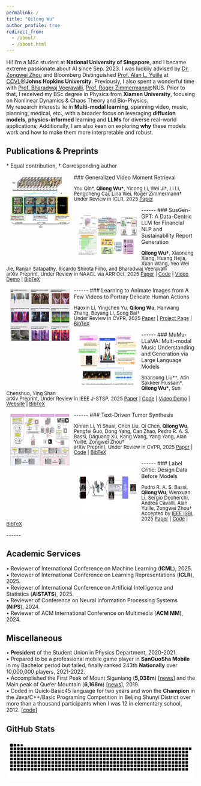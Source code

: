 ```yaml
---
permalink: /
title: "Qilong Wu"
author_profile: true
redirect_from: 
  - /about/
  - /about.html
---
```


Hi! I’m a MSc student at **National University of Singapore**, and I became extreme passionate about AI since Sep. 2023. I was luckily advised by [Dr. Zongwei Zhou](https://scholar.google.com/citations?user=JVOeczAAAAAJ&hl=en) and Bloomberg Distinguished [Prof. Alan L. Yuille](https://scholar.google.com/citations?user=FJ-huxgAAAAJ&hl) at [CCVL](https://ccvl.jhu.edu/)@**Johns Hopkins University**. Previously, I also spent a wonderful time with [Prof. Bharadwaj Veeravalli](https://scholar.google.com/citations?user=IqAJttsAAAAJ&hl=en), [Prof. Roger Zimmermann](https://scholar.google.com.tw/citations?user=IDREwXEAAAAJ)@NUS. Prior to that, I received my BSc degree in Physics from **Xiamen University**, focusing on Nonlinear Dynamics & Chaos Theory and Bio-Physics.<br />
My research interests lie in **Multi-modal learning**, spanning video, music, planning, medical, etc., with a broader focus on leveraging **diffusion models**, **physics-informed** learning and **LLMs** for diverse real-world applications; Additionally, I am also keen on exploring **why** these models work and how to make them more interpretable and robust.

Publications & Preprints
------
\* Equal contribution, † Corresponding author

<img style="float: left; margin:5px 10px" src="../images/pubs/gvmr/model.jpg" width="160" height="140">
### Generalized Video Moment Retrieval
<p style="line-height:1.0">
<font size="2">
You Qin*, <strong>Qilong Wu*</strong>, Yicong Li, Wei Ji†, Li Li, Pengcheng Cai, Lina Wei, Roger Zimmermann†<br />
Under Review in ICLR, 2025
<a href="https://openreview.net/pdf?id=qdOIkeZ5e4">Paper</a>
<br />
</font>
</p>
------
<img style="float: left; margin:5px 10px" src="../images/pubs/susgen/post.jpg" width="160" height="140">
### SusGen-GPT: A Data-Centric LLM for Financial NLP and Sustainability Report Generation
<p style="line-height:1.0">
<font size="2">
<strong>Qilong Wu†</strong>, Xiaoneng Xiang, Huang Hejia, Xuan Wang, Yeo Wei Jie, Ranjan Satapathy, Ricardo Shirota Filho, and Bharadwaj Veeravalli<br />
arXiv Preprint, Under Review in NAACL via ARR Oct, 2025
<a href="https://arxiv.org/pdf/2412.10906">Paper</a> |
<a href="https://github.com/JerryWu-code/SusGen">Code</a> |
<a href="{{ site.baseurl }}/files/susgen_demo.mp4" target="_blank">Video Demo</a> |
<a href="{{ site.baseurl }}/files/bibtex/susgen.txt" target="_blank">BibTeX</a>
<br />
</font>
</p>
------
<img style="float: left; margin:5px 10px" src="../images/pubs/cva/demo.gif" width="160" height="140">
### Learning to Animate Images from A Few Videos to Portray Delicate Human Actions
<p style="line-height:1.0">
<font size="2">
Haoxin Li, Yingchen Yu, <strong>Qilong Wu</strong>, Hanwang Zhang, Boyang Li, Song Bai†<br />
Under Review in CVPR, 2025
<a href="https://openreview.net/pdf?id=3By4N0GAdt">Paper</a> |
<a href="https://cva2099.github.io/human_action_animation/">Project Page</a> |
<a href="{{ site.baseurl }}/files/bibtex/cva.txt" target="_blank">BibTeX</a>
<br />
</font>
</p>
------
<img style="float: left; margin:5px 10px" src="../images/pubs/mumullama/model.jpg" width="160" height="140">
### MuMu-LLaMA: Multi-modal Music Understanding and Generation via Large Language Models
<p style="line-height:1.0">
<font size="2">
Shansong Liu*†, Atin Sakkeer Hussain*, <strong>Qilong Wu*</strong>, Sun Chenshuo, Ying Shan<br />
arXiv Preprint, Under Review in IEEE J-STSP, 2025
<a href="https://arxiv.org/pdf/2412.06660">Paper</a> |
<a href="https://github.com/shansongliu/M2UGen">Code</a> |
<a href="{{ site.baseurl }}/files/Mumullama_demo.mp4" target="_blank">Video Demo</a> |
<a href="https://crypto-code.github.io/MuMu-LLaMA_Demo/">Website</a> |
<a href="{{ site.baseurl }}/files/bibtex/mumullama.txt" target="_blank">BibTeX</a>
<br />
</font>
</p>
------
<img style="float: left; margin:5px 10px" src="../images/pubs/textmorph/model.jpg" width="160" height="140">
### Text-Driven Tumor Synthesis
<p style="line-height:1.0">
<font size="2">
Xinran Li, Yi Shuai, Chen Liu, Qi Chen, <strong>Qilong Wu</strong>, Pengfei Guo, Dong Yang, Can Zhao, Pedro R. A. S. Bassi, Daguang Xu, Kang Wang, Yang Yang, Alan Yuille, Zongwei Zhou†<br />
arXiv Preprint, Under Review in CVPR, 2025
<a href="https://arxiv.org/pdf/2412.18589">Paper</a> |
<a href="https://github.com/MrGiovanni/TextoMorph">Code</a> |
<a href="{{ site.baseurl }}/files/bibtex/textmorph.txt" target="_blank">BibTeX</a>
<br />
</font>
</p>
------
<img style="float: left; margin:5px 10px" src="../images/pubs/label-cri/model.jpg" width="160" height="140">
### Label Critic: Design Data Before Models
<p style="line-height:1.0">
<font size="2">
Pedro R. A. S. Bassi, <strong>Qilong Wu</strong>, Wenxuan Li, Sergio Decherchi, Andrea Cavalli, Alan Yuille, Zongwei Zhou†<br />
Accepted by <a href="https://app.gleanin.com/share/campaigns/30001/variants">IEEE ISBI</a>, 2025
<a href="https://arxiv.org/pdf/2411.02753">Paper</a> |
<a href="https://github.com/PedroRASB/Cerberus">Code</a> |
<a href="{{ site.baseurl }}/files/bibtex/labcri.txt" target="_blank">BibTeX</a>
<br />
</font>
</p>
------

Academic Services
------
•	Reviewer of International Conference on Machine Learning (**ICML**), 2025.<br />
•	Reviewer of International Conference on Learning Representations (**ICLR**), 2025.<br />
•	Reviewer of International Conference on Artificial Intelligence and Statistics (**AISTATS**), 2025.<br />
•	Reviewer of Conference on Neural Information Processing Systems (**NIPS**), 2024.<br />
•	Reviewer of ACM International Conference on Multimedia (**ACM MM**), 2024.<br />

Miscellaneous
------
•	**President** of the Student Union in Physics Department, 2020-2021.<br />
•	Prepared to be a professional mobile game player in **SanGuoSha Mobile** in my Bachelor period but failed, finally ranked 243th **Nationally** over 10,000,000 players, 2021-2022.<br />
•	Accomplished the First Peak of Mount Siguniang (**5,038m**) [[news](http://bbs.lvye.cn/thread-2635185-1-1.html)] and the Main peak of Que’er Mountain (**6,168m**) [[news](http://bbs.lvye.cn/thread-2635578-1-1.html)], 2019.<br />
•	Coded in Quick-Basic45 language for two years and won the **Champion** in the Java/C++/Basic Programing Competition in Beijing Shunyi District over more than a thousand participants when I was 12 in elementary school, 2012. [[code](https://github.com/JerryWu-code/Code-Memory)]<br />

GitHub Stats
------
<picture>
  <source media="(prefers-color-scheme: dark)" srcset="https://raw.githubusercontent.com/JerryWu-code/JerryWu-code/output/contribution-snake-dark.svg">
  <source media="(prefers-color-scheme: light)" srcset="https://raw.githubusercontent.com/JerryWu-code/JerryWu-code/output/contribution-snake.svg">
  <img alt="github contribution grid snake animation" src="https://raw.githubusercontent.com/JerryWu-code/JerryWu-code/output/contribution-snake.svg">
</picture>